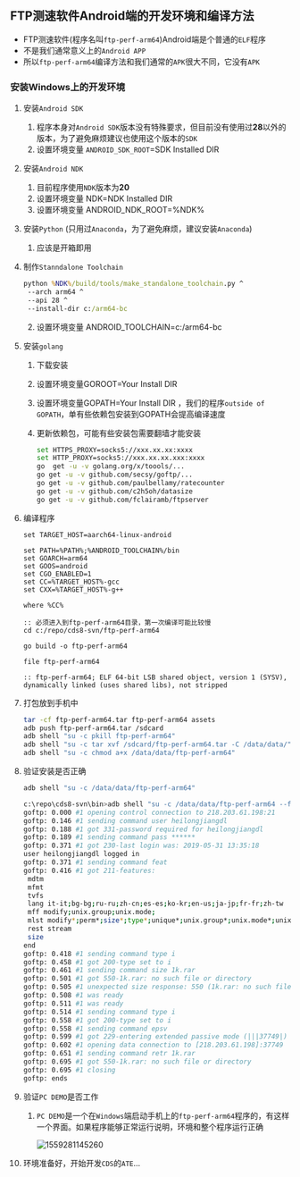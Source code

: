 ## FTP测速软件Android端的开发环境和编译方法

- FTP测速软件(程序名叫`ftp-perf-arm64`)Android端是个普通的`ELF`程序
- 不是我们通常意义上的`Android APP`
- 所以`ftp-perf-arm64`编译方法和我们通常的`APK`很大不同，它没有`APK`

### 安装Windows上的开发环境

1. 安装`Android SDK`

   1. 程序本身对`Android SDK`版本没有特殊要求，但目前没有使用过**28**以外的版本，为了避免麻烦建议也使用这个版本的`SDK`
   2. 设置环境变量 `ANDROID_SDK_ROOT`=SDK Installed DIR

2. 安装`Android NDK`

   1. 目前程序使用`NDK`版本为**20**
   2. 设置环境变量 NDK=NDK Installed DIR
   3. 设置环境变量 ANDROID_NDK_ROOT=%NDK%

3. 安装`Python` (只用过`Anaconda`，为了避免麻烦，建议安装`Anaconda`)

   1. 应该是开箱即用

4. 制作`Stanndalone Toolchain`

   ```bat
   python %NDK%/build/tools/make_standalone_toolchain.py ^
   	--arch arm64 ^
   	--api 28 ^
   	--install-dir c:/arm64-bc
   ```

   2. 设置环境变量 ANDROID_TOOLCHAIN=c:/arm64-bc

5. 安装`golang`

   1. 下载安装

   2. 设置环境变量GOROOT=Your Install DIR

   3. 设置环境变量GOPATH=Your Install DIR ，我们的程序`outside of GOPATH`，单有些依赖包安装到GOPATH会提高编译速度

   4. 更新依赖包，可能有些安装包需要翻墙才能安装

      ```bash
      set HTTPS_PROXY=socks5://xxx.xx.xx:xxxx
      set HTTP_PROXY=socks5://xxx.xx.xx.xxx:xxxx
      go  get -u -v golang.org/x/toools/...
      go get -u -v github.com/secsy/goftp/...
      go get -u -v github.com/paulbellamy/ratecounter
      go get -u -v github.com/c2h5oh/datasize
      go get -u -v github.com/fclairamb/ftpserver
      ```

      

6. 编译程序

   ```
   set TARGET_HOST=aarch64-linux-android
   
   set PATH=%PATH%;%ANDROID_TOOLCHAIN%/bin
   set GOARCH=arm64
   set GOOS=android
   set CGO_ENABLED=1
   set CC=%TARGET_HOST%-gcc
   set CXX=%TARGET_HOST%-g++
   
   where %CC%
   
   :: 必须进入到ftp-perf-arm64目录，第一次编译可能比较慢
   cd c:/repo/cds8-svn/ftp-perf-arm64 
   
   go build -o ftp-perf-arm64
   
   file ftp-perf-arm64
   
   :: ftp-perf-arm64; ELF 64-bit LSB shared object, version 1 (SYSV), dynamically linked (uses shared libs), not stripped
   ```

7. 打包放到手机中

   ```bash
   tar -cf ftp-perf-arm64.tar ftp-perf-arm64 assets
   adb push ftp-perf-arm64.tar /sdcard
   adb shell "su -c pkill ftp-perf-arm64"
   adb shell "su -c tar xvf /sdcard/ftp-perf-arm64.tar -C /data/data/"
   adb shell "su -c chmod a+x /data/data/ftp-perf-arm64"
   ```

   

8. 验证安装是否正确

   ```bash
   adb shell "su -c /data/data/ftp-perf-arm64"
   
   c:\repo\cds8-svn\bin>adb shell "su -c /data/data/ftp-perf-arm64 --file=1K.rar"
   goftp: 0.000 #1 opening control connection to 218.203.61.198:21
   goftp: 0.146 #1 sending command user heilongjiangdl
   goftp: 0.188 #1 got 331-password required for heilongjiangdl
   goftp: 0.189 #1 sending command pass ******
   goftp: 0.371 #1 got 230-last login was: 2019-05-31 13:35:18
   user heilongjiangdl logged in
   goftp: 0.371 #1 sending command feat
   goftp: 0.416 #1 got 211-features:
    mdtm
    mfmt
    tvfs
    lang it-it;bg-bg;ru-ru;zh-cn;es-es;ko-kr;en-us;ja-jp;fr-fr;zh-tw
    mff modify;unix.group;unix.mode;
    mlst modify*;perm*;size*;type*;unique*;unix.group*;unix.mode*;unix.owner*;
    rest stream
    size
   end
   goftp: 0.418 #1 sending command type i
   goftp: 0.458 #1 got 200-type set to i
   goftp: 0.461 #1 sending command size 1k.rar
   goftp: 0.501 #1 got 550-1k.rar: no such file or directory
   goftp: 0.505 #1 unexpected size response: 550 (1k.rar: no such file or directory)
   goftp: 0.508 #1 was ready
   goftp: 0.511 #1 was ready
   goftp: 0.514 #1 sending command type i
   goftp: 0.558 #1 got 200-type set to i
   goftp: 0.558 #1 sending command epsv
   goftp: 0.599 #1 got 229-entering extended passive mode (|||37749|)
   goftp: 0.602 #1 opening data connection to [218.203.61.198]:37749
   goftp: 0.651 #1 sending command retr 1k.rar
   goftp: 0.695 #1 got 550-1k.rar: no such file or directory
   goftp: 0.695 #1 closing
   goftp: ends
   ```

   

9. 验证`PC DEMO`是否工作

   1. `PC DEMO`是一个在`Windows`端启动手机上的`ftp-perf-arm64`程序的，有这样一个界面。如果程序能够正常运行说明，环境和整个程序运行正确

      ![1559281145260](C:\Users\hzane\AppData\Roaming\Typora\typora-user-images\1559281145260.png)

10. 环境准备好，开始开发`CDS`的`ATE`…

